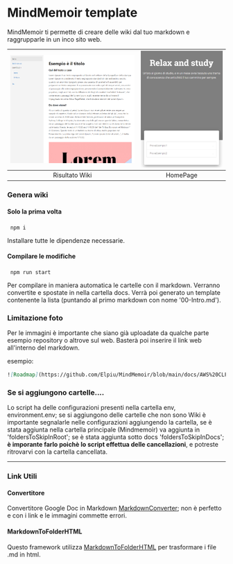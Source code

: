 # MindMemoir template

MindMemoir ti permette di creare delle wiki dal tuo markdown e raggrupparle in un inco sito web. 

| ![Immagine 1](https://github.com/Elpiu/MindMemoir/blob/template/docs/statics/screenshots/wiki.png) | ![Immagine 2](https://github.com/Elpiu/MindMemoir/blob/template/docs/statics/screenshots/home.png) |
|:--:|:--:|
| Risultato Wiki | HomePage |


### Genera wiki 

#### Solo la prima volta 
` 
npm i
` 

Installare tutte le dipendenze necessarie.

#### Compilare le modifiche
` 
npm run start
` 

Per compilare in maniera automatica le cartelle con il markdown. Verranno convertite e spostate in nella cartella docs. Verrà poi generato un template contenente la lista (puntando al primo markdown con nome '00-Intro.md').

### Limitazione foto
Per le immagini è importante che siano già uploadate da qualche parte esempio repository o altrove sul web. Basterà poi inserire il link web all'interno del markdown.

esempio:

```markdown
![Roadmap](https://github.com/Elpiu/MindMemoir/blob/main/docs/AWS%20CLF-C01%20(AWS%20Cloud%20Practitioner)/imgs/image-roadmap-aws.png?raw=true) 
```

### Se si aggiungono cartelle....
Lo script ha delle configurazioni presenti nella cartella env, environment.env; se si aggiungono delle cartelle che non sono Wiki è importante segnalarle nelle configurazioni aggiungendo la cartella, se è stata aggiunta nella cartella principale (Mindmemoir) va aggiunta in 'foldersToSkipInRoot'; se è stata aggiunta sotto docs 'foldersToSkipInDocs'; **è imporante farlo poichè lo script effettua delle cancellazioni**, e potreste ritrovarvi con la cartella cancellata.

---


### Link Utili

#### Convertitore
Convertitore Google Doc in Markdown [MarkdownConverter](https://gdoc2md.com/); non è perfetto e con i link e le immagini commette errori.

#### MarkdownToFolderHTML
Questo framework utilizza [MarkdownToFolderHTML](https://github.com/joakin/markdown-folder-to-html) per trasformare i file .md in html.


